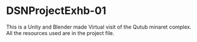 # DSNProjectExhb-01

This is a Unity and Blender made Virtual visit of the Qutub minaret complex. All the resources used are in the project file.
